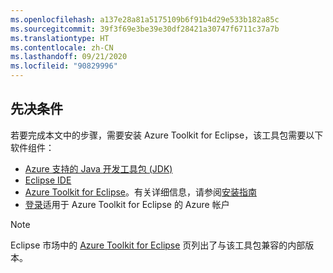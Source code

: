 ```yaml
---
ms.openlocfilehash: a137e28a81a5175109b6f91b4d29e533b182a85c
ms.sourcegitcommit: 39f3f69e3be39e30df28421a30747f6711c37a7b
ms.translationtype: HT
ms.contentlocale: zh-CN
ms.lasthandoff: 09/21/2020
ms.locfileid: "90829996"
---
```

## <a name="prerequisites"></a>先决条件

若要完成本文中的步骤，需要安装 Azure Toolkit for Eclipse，该工具包需要以下软件组件：

* [Azure 支持的 Java 开发工具包 (JDK)](../../fundamentals/java-jdk-long-term-support.md)
* [Eclipse IDE](http://www.eclipse.org/downloads/)
* [Azure Toolkit for Eclipse](https://marketplace.eclipse.org/content/azure-toolkit-eclipse)。有关详细信息，请参阅[安装指南](../installation.md)
* [登录](../sign-in-instructions.md)适用于 Azure Toolkit for Eclipse 的 Azure 帐户

> [!NOTE]
> Eclipse 市场中的 [Azure Toolkit for Eclipse](http://marketplace.eclipse.org/content/azure-toolkit-eclipse) 页列出了与该工具包兼容的内部版本。

<!--
> [!IMPORTANT]
> If you are using the Azure Toolkit for Eclipse on Windows, the toolkit requires installing the Azure SDK 2.9.6 or later in order to use the Azure emulator. You have two options for installing the Azure SDK:
>
> * You can download and install the Azure SDK by using the [Web Platform Installer (WebPI)](https://go.microsoft.com/fwlink/?LinkID=252838).
> * If you do not have the Azure SDK installed when you create your first Azure deployment project, you will be prompted to automatically download install the requisite version of the Azure SDK.
>
> Note that the Azure SDK is required on Windows only.
-->